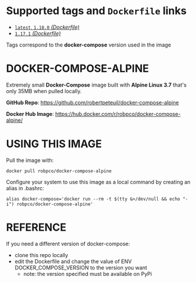 # Supported tags and `Dockerfile` links

- [`latest`, `1.18.0` _(Dockerfile)_](https://github.com/robertpeteuil/docker-compose-alpine/blob/7f5827df56639565a2f644d1ae70adf240bb5179/Dockerfile)
- [`1.17.1` _(Dockerfile)_](https://github.com/robertpeteuil/docker-compose-alpine/blob/a959e78571971578d2819230ec640417378562c8/Dockerfile)

Tags correspond to the **docker-compose** version used in the image

# DOCKER-COMPOSE-ALPINE

Extremely small **Docker-Compose** image built with **Alpine Linux 3.7** that's only 35MB when pulled locally.

**GitHub Repo**: <https://github.com/robertpeteuil/docker-compose-alpine>

**Docker Hub Image**: <https://hub.docker.com/r/robpco/docker-compose-alpine/>

# USING THIS IMAGE

Pull the image with:

```shell
docker pull robpco/docker-compose-alpine
```

Configure your system to use this image as a local command by creating an alias in .bashrc:

```shell
alias docker-compose='docker run --rm -t $(tty &>/dev/null && echo "-i") robpco/docker-compose-alpine'
```

# REFERENCE

If you need a different version of docker-compose:
- clone this repo locally
- edit the Dockerfile and change the value of ENV DOCKER_COMPOSE_VERSION to the version you want
  - note: the version specified must be available on PyPi
